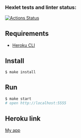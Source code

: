 ### Hexlet tests and linter status:
[![Actions Status](https://github.com/hellion86/frontend-project-lvl4/workflows/hexlet-check/badge.svg)](https://github.com/hellion86/frontend-project-lvl4/actions)

## Requirements

* [Heroku CLI](https://devcenter.heroku.com/articles/heroku-cli)

## Install

```sh
$ make install
```

## Run

```sh
$ make start
# open http://localhost:5555
```

## Heroku link

[My app](https://pacific-fjord-07415.herokuapp.com/)